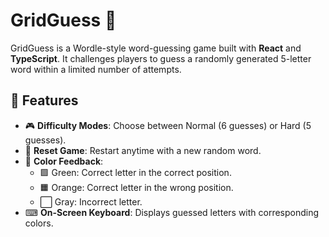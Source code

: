 # GridGuess 🎯  

GridGuess is a Wordle-style word-guessing game built with **React** and **TypeScript**. It challenges players to guess a randomly generated 5-letter word within a limited number of attempts.  

## 🚀 Features  

- 🎮 **Difficulty Modes**: Choose between Normal (6 guesses) or Hard (5 guesses).  
- 🔄 **Reset Game**: Restart anytime with a new random word.  
- 🎨 **Color Feedback**:  
  - 🟩 Green: Correct letter in the correct position.  
  - 🟧 Orange: Correct letter in the wrong position.  
  - ⬜ Gray: Incorrect letter.  
- ⌨ **On-Screen Keyboard**: Displays guessed letters with corresponding colors.  
